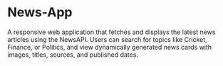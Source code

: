 # News-App
A responsive web application that fetches and displays the latest news articles using the NewsAPI. Users can search for topics like Cricket, Finance, or Politics, and view dynamically generated news cards with images, titles, sources, and published dates.
